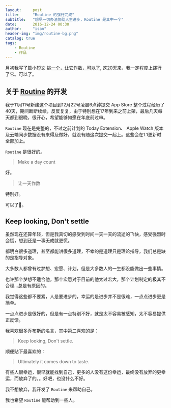 ```yaml
---
layout:     post
title:      "Routine 的强行完成"
subtitle:   "想尽一切办法协助人生进步，Routine 是其中一个"
date:       2016-12-24 00:30
author:     "isan"
header-img: "img/routine-bg.png"
catalog: true
tags:
    - Routine
    - 作品
---
```


月初我写了篇小短文 [挑一个，让它作数，可以了](http://www.isan.io/2016/12/03/make-it-count/), 这20天来，我一定程度上践行了它。可以了。

## 关于 [Routine](http://routine.isan.io) 的开发
我于11月11号新建这个项目到12月22号凌晨6点钟提交 App Store 整个过程经历了40天，期间断断续续，反反复复，由于特别想在17年到来之前上架，最后几天每天都到很晚，很开心，希望能够如愿在年底前过审。

`Routine` 现在是完整的，不过之前计划的 Today Extension、 Apple Watch 版本及云端同步数据没有来得及做好，就没有随这次提交一起上。这些会在1.1更新时全部加上。

`Routine` 是很好的。

>Make a day count

好。

>让一天作数

特别好。

可以了🙂。


## Keep looking, Don't settle

虽然现在还算年轻，但是我真切的感受到时间一天一天的流逝的飞快，感受强烈时会慌，想到还是一事无成就更慌。

都明白很多道理，甚至都能讲很多道理，不幸的是道理只是理论指导，我们总是缺的是指导对象。

大多数人都曾有过梦想、宏愿、计划，但是大多数人的一生都没能做出一些事情。

也许那个梦想不适合他，那个宏愿对于目前的他太过宏大，那个计划制定的极其不合理...总是有原因的。

我觉得这些都不要紧，人是要进步的，幸运的是进步并不是很难，一点点进步更是简单。

一点点进步是很好的，但是有一点特别不好，就是太不容易被感知，太不容易提供正反馈。

我喜欢很多乔布斯的名言，其中第二喜欢的是：

>Keep looking, Don't settle.

顺便贴下最喜欢的：

>Ultimately it comes down to taste.

有些人很幸运，很早就能找到自己，更多的人没有这份幸运，最终没有放弃的更幸运，而放弃了的。。好吧，也没什么不好。

我不想放弃，我开发了 `Routine` 来帮助自己。

我也希望 `Routine` 能帮助到一些人。








